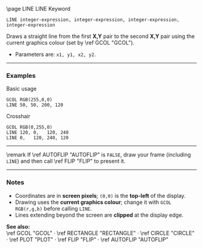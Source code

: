 \page LINE LINE Keyword
```basic
LINE integer-expression, integer-expression, integer-expression, integer-expression
```

Draws a straight line from the first **X,Y** pair to the second **X,Y** pair using the current graphics colour (set by \ref GCOL "GCOL").

- Parameters are: `x1, y1, x2, y2`.

---

### Examples

Basic usage
```basic
GCOL RGB(255,0,0)
LINE 50, 50, 200, 120
```

Crosshair
```basic
GCOL RGB(0,255,0)
LINE 120, 0,   120, 240
LINE 0,   120, 240, 120
```

---


\remark If \ref AUTOFLIP "AUTOFLIP" is `FALSE`, draw your frame (including `LINE`) and then call \ref FLIP "FLIP" to present it.

---

### Notes
- Coordinates are in **screen pixels**; `(0,0)` is the **top-left** of the display.
- Drawing uses the **current graphics colour**; change it with `GCOL RGB(r,g,b)` before calling `LINE`.
- Lines extending beyond the screen are **clipped** at the display edge.

**See also:**  
\ref GCOL "GCOL" ·
\ref RECTANGLE "RECTANGLE" ·
\ref CIRCLE "CIRCLE" ·
\ref PLOT "PLOT" ·
\ref FLIP "FLIP" ·
\ref AUTOFLIP "AUTOFLIP"
